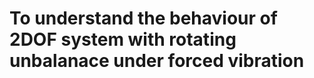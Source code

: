 <h1>To understand the behaviour of 2DOF system with rotating unbalanace under forced vibration </h1>

